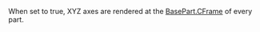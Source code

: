 When set to true, XYZ axes are rendered at the [BasePart.CFrame](https://create.roblox.com/docs/reference/engine/classes/BasePart#CFrame) of every
part.